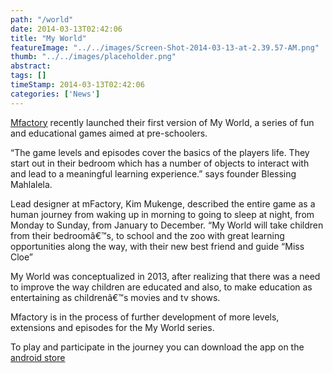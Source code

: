 ```yaml
---
path: "/world" 
date: 2014-03-13T02:42:06 
title: "My World" 
featureImage: "../../images/Screen-Shot-2014-03-13-at-2.39.57-AM.png"
thumb: "../../images/placeholder.png" 
abstract:  
tags: [] 
timeStamp: 2014-03-13T02:42:06 
categories: ['News'] 
---
```


<p><a href="http://mfactory.mobi">Mfactory</a> recently launched their first version of My World, a series of fun and educational games aimed at pre-schoolers.</p>
<p dir="ltr">&#8220;The game levels and episodes cover the basics of the players life. They start out in their bedroom which has a number of objects to interact with and lead to a meaningful learning experience.&#8221; says founder Blessing Mahlalela.</p>
<p>Lead designer at mFactory, Kim Mukenge, described the entire game as a human journey from waking up in morning to going to sleep at night, from Monday to Sunday, from January to December. &#8220;My World will take children from their bedroomâ€™s, to school and the zoo with great learning opportunities along the way, with their new best friend and guide &#8220;Miss Cloe&#8221;</p>
<p>My World was conceptualized in 2013, after realizing that there was a need to improve the way children are educated and also, to make education as entertaining as childrenâ€™s movies and tv shows.</p>
<p>Mfactory is in the process of further development of more levels, extensions and episodes for the My World series.</p>
<p>To play and participate in the journey you can download the app on the <a href="https://play.google.com/store/apps/details?id=mobi.mfactory.myworld&amp;hl=en_GB">android store</a></p>
<p>&nbsp;</p>
